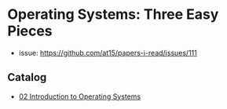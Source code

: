 # Operating Systems: Three Easy Pieces

- issue: https://github.com/at15/papers-i-read/issues/111

## Catalog

- [02 Introduction to Operating Systems](02-introduction-to-operating-systems.md)